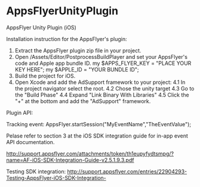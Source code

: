 AppsFlyerUnityPlugin
====================

AppsFlyer Unity Plugin (iOS)

Installation instruction for the AppsFlyer's plugin:
<br/>
1. Extract the AppsFlyer plugin zip file in your project. 
2. Open /Assets/Editor/PostprocessBuildPlayer and set your AppsFlyer's code and Apple app bundle ID.
 my $APPS_FLYER_KEY = "PLACE YOUR KEY HERE";
 my $APPLE_ID   = "YOUR BUNDLE ID";
3. Build the project for iOS.
4. Open Xcode and add the AdSupport framework to your project:
	4.1 In the project navigator select the root.
	4.2 Chose the unity target
	4.3 Go to the "Build Phase"
	4.4 Expand "Link Binary With Libraries"
	4.5 Click the "+" at the bottom and add the "AdSupport" framework.


Plugin API:
	
Tracking event:
    AppsFlyer.startSession("MyEventName","TheEventValue");

Pelase refer to section 3 at the iOS SDK integration guide for in-app event API documentation.

http://support.appsflyer.com/attachments/token/th1eupyfydtsmpg/?name=AF-iOS-SDK-Integration-Guide-v2.5.1.9.3.pdf

Testing SDK integration:
http://support.appsflyer.com/entries/22904293-Testing-AppsFlyer-iOS-SDK-Integration-



